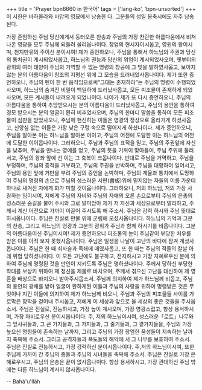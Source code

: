 +++
title = 'Prayer bpn6660 in 한국어'
tags = ['lang-ko', 'bpn-unsorted']
+++
이 서한은 바하올라와 바압의 영묘에서 낭송한 다. 그분들의 성일 봉축시에도 자주 낭송된다.





가장 존엄하신 주님 당신에게서 동터오른 찬송과 주님의 가장 찬란한 아름다움에서 비쳐나온 영광을 모두 주님께 되돌려 올리옵나이다. 장엄의 현시자이시옵고, 영원의 왕이시며, 천지만유의 주이신 분이시여! 제가 증언하오니, 주님을 통해서 하느님의 주권과 당신의 통치권이 계시되었사옵고, 하느님의 권능과 당신의 위엄이 계시되었사오며, 옛부터의 광휘의 여러 태양이 주님의 거역할 수 없는 명령의 창공에 그 빛을 발하였사옵고, 보이지 않는 분의 아름다움이 창조의 지평선 위에 그 모습을 드러내었사옵나이다. 제가 또한 증언하오니, 주님의 펜이 한 번 움직임으로써“그대는 존재하라”는 주님의 명령이 수행되었사오며, 하느님의 숨겨진 비밀이 백일하에 드러났사옵고, 모든 피조물이 존재하게 되었사오며, 모든 계시들이 내려오게 되었나이다.
나아가 제가 또 다시 증언하오니, 주님의 아름다움을 통하여 추앙받으시는 분의 아름다움이 드러났사옵고, 주님의 용안을 통하여 경모 받으시는 분의 얼굴이 환히 비추었사오며, 주님의 한마디 말씀을 통하여 모든 피조물이 심판을 받았사오니, 주님께 헌신하는 이들은 영광의 정상으로 올라가게 하셨사옵고, 신앙심 없는 이들은 가장 낮은 구렁 속으로 떨어지게 하셨나이다.
제가 증언하오니, 주님을 알아본 이는 하느님을 알아본 이이고, 주님의 어전에 도달한 이는 하느님의 어전에 도달한 이이옵나이다. 그러하오니, 주님과 주님의 표적을 믿고, 주님의 주권앞에 자신을 낮추며, 주님을 만나는 영예를 얻고, 주님의 뜻을 기꺼이 맞아들여, 주님 주위에 둘러서고, 주님의 왕좌 앞에 선 이는 그 축복이 크옵나이다. 반대로 주님을 거역하고, 주님을 부정하며, 주님의 증적을 거부하고, 주님의 주권을 반박하며, 주님을 대항하여 일어서고, 주님의 용안 앞에 거만을 부려 주님의 증언을 논박하며, 주님의 계율과 통치에서 도망하여 주님의 명령의 손으로 주님의 성스러운 서판(書板)위에 믿지않는 자들의 이름 가운데 하나로 새겨진 자에게 화가 미칠 것이옵나이다.
그러하오니, 저의 하느님, 저의 가장 사랑하는 임이시여, 저에게 주님의 자비와 주님의 자애의 오른 손으로부터 주님의 은총의 성스러운 숨길을 불어 주시와 그로 말미암아 제가 저 자신과 세상으로부터 멀리하고, 주께서 계신 어전으로 가까이 이끌어 주시도록 해 주소서. 주님은 강력 하시와 주님 뜻대로 하시옵나이다. 주님은 진실로 만물 위에 군림해 오셨사옵나이다.
하느님의 기억과 그분의 찬송, 그리고 하느님의 영광과 그분의 광휘가 주님과 함께 하시기를 비옵나이다. 그분의 아름다움이신 주님이시여! 제가 증언하오니 피조물의 눈이 주님같이 부당한 처우를 받은 이를 아직 보지 못했사옵나이다. 주님은 일생을 나날이 고난의 바다에 잠겨 계셨사옵나이다. 주님은 한 때 쇠사슬과 족쇄에 매였사옵고, 또 한 때는 주님의 적들의 칼날 아래 위협 당하셨나이다. 이 모든 고난에도 불구하고, 전지하시고 가장 지혜로우신 분에 의하여 주님께 명령된 것을 만인이 지키도록 주님은 명하셨나이다.
주께서 당하신 부당한 학대를 보상키 위하여 제 정신을 제물로 바치오며, 주께서 겪으신 고난을 대신하여 제 영혼을 배상으로 바치오니 받아주시옵소서. 주님께 의지하여 제가 하느님께 비옵고, 주님의 용안의 광채를 받아 얼굴이 환하게된 이들과 주님의 사랑을 위하여 명령받은 것은 무엇이나 지킨 이들에 의지하여 제가 하느님께 비오니, 주님과 주님의 피조물들 사이를 가로막은 장막을 걷어내 주시옵고, 저에게 이 세상과 앞으로 올 세상의 좋은 것들을 주시옵소서. 주님은 진실로, 전능하시고, 가장 높이 계시오며, 가장 영광스럽고, 항상 용서하시며, 가장 자비로우신 분이시옵나이다.
주, 저의 하느님이시여, 성스러운「로트」나무와 그 잎사귀들과, 그 큰 가지들과, 그 가지들과, 그 줄기들과, 그 곁가지들을, 주님의 가장 높으신 명칭들이 존속하는 날까지, 그리고 주님의 가장 장엄한 품성들이 지속하는 날까지 축복해 주소서. 그리고 공격자들과 폭도들의 해악에 서 그 나무를 보호하여 주소서. 주님은 진실로 전능하시고, 가장 강력하신 분이시옵나이다. 주,저의 하느님이시여, 또한 주님께 가까이 간 주님의 종들과 주님의 시녀들을 축복해 주소서. 주님은 진실로 가장 은혜로우시고, 주님의 은총은 끝이 없사옵나이다. 항상 용서하시고, 가장 관대하신 주님 밖에는 다른 하느님이 계시지 않사옵나이다.

-- Bahá'u'lláh
